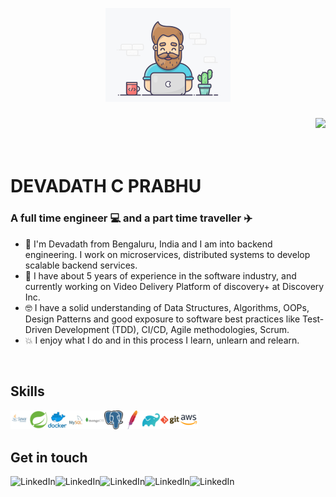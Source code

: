 <p align="center">
<img
  src="./dev-with-beard.gif"
  heigth="20px" width="200px" />
</p>

### <div align="right">![](https://komarev.com/ghpvc/?username=devadathprabhu&color=yellow)</div>
<br/>

# DEVADATH C PRABHU

### A full time engineer 💻 and a part time traveller ✈️ 
- 👋  I'm Devadath from Bengaluru, India and I am into backend engineering. I work on microservices, distributed systems to develop scalable backend services.  <br/>
- 🏢  I have about 5 years of experience in the software industry, and currently working on Video Delivery Platform of discovery+ at Discovery Inc. <br/>
- 🤓  I have a solid understanding of Data Structures, Algorithms, OOPs, Design Patterns and good exposure to software best practices like Test-Driven Development (TDD), CI/CD, Agile methodologies, Scrum.
- 💥  I enjoy what I do and in this process I learn, unlearn and relearn.

<br/>

## Skills

<img align="left" alt="Java" width="30px" src="https://raw.githubusercontent.com/github/explore/80688e429a7d4ef2fca1e82350fe8e3517d3494d/topics/java/java.png" />
<img align="left" alt="Spring Boot" width="30px" src="https://raw.githubusercontent.com/github/explore/80688e429a7d4ef2fca1e82350fe8e3517d3494d/topics/spring-boot/spring-boot.png" />
<img align="left" alt="Docker" width="30px" src="https://raw.githubusercontent.com/github/explore/80688e429a7d4ef2fca1e82350fe8e3517d3494d/topics/docker/docker.png" />
<img align="left" alt="Mysql" width="30px" src="https://raw.githubusercontent.com/github/explore/80688e429a7d4ef2fca1e82350fe8e3517d3494d/topics/mysql/mysql.png" />
<img align="left" alt="MongoDB" width="30px" src="https://raw.githubusercontent.com/github/explore/80688e429a7d4ef2fca1e82350fe8e3517d3494d/topics/mongodb/mongodb.png" />
<img align="left" alt="Postgresql" width="30px" src="https://raw.githubusercontent.com/github/explore/80688e429a7d4ef2fca1e82350fe8e3517d3494d/topics/postgresql/postgresql.png" />
<img align="left" alt="Maven" width="30px" src="https://raw.githubusercontent.com/github/explore/80688e429a7d4ef2fca1e82350fe8e3517d3494d/topics/maven/maven.png" />
<img align="left" alt="Gradle" width="30px" src="https://raw.githubusercontent.com/github/explore/fbceb94436312b6dacde68d122a5b9c7d11f9524/topics/gradle/gradle.png" />
<img align="left" alt="Git" width="30px" src="https://raw.githubusercontent.com/github/explore/80688e429a7d4ef2fca1e82350fe8e3517d3494d/topics/git/git.png" />
<img align="left" alt="AWS" width="30px" src="https://raw.githubusercontent.com/github/explore/fbceb94436312b6dacde68d122a5b9c7d11f9524/topics/aws/aws.png" />


<br/>
<br/>

## Get in touch

[<img align="left" alt="LinkedIn" src="https://img.shields.io/badge/linkedin-%230077B5.svg?&style=for-the-badge&logo=linkedin&logoColor=white" />][linkedin]

[<img align="left" alt="LinkedIn" src="https://img.shields.io/badge/Medium-12100E?style=for-the-badge&logo=medium&logoColor=white" />][medium]

[<img align="left" alt="LinkedIn" src="https://img.shields.io/badge/Blogger-FF5722?style=for-the-badge&logo=blogger&logoColor=white" />][blogger]

[<img align="left" alt="LinkedIn" src="https://img.shields.io/badge/Instagram-E4405F?style=for-the-badge&logo=instagram&logoColor=white" />][instagram]

[<img align="left" alt="LinkedIn" src="https://img.shields.io/badge/Twitter-1DA1F2?style=for-the-badge&logo=twitter&logoColor=white" />][twitter]


[linkedin]: https://www.linkedin.com/in/devadathprabhu/
[medium]: https://dcprabhu.medium.com/
[blogger]: http://dptravellogs.blogspot.com/
[instagram]: https://www.instagram.com/dprabhu31/
[twitter]: https://twitter.com/dprabhu31

<!-- Emojis collected from here: https://github.com/ikatyang/emoji-cheat-sheet/blob/master/README.md -->

<!-- Badges collected from here: https://github.com/alexandresanlim/Badges4-README.md-Profile -->
